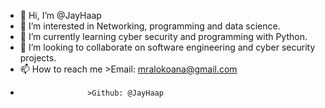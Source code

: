 - 👋 Hi, I’m @JayHaap
- 👀 I’m interested in Networking, programming and data science.
- 🌱 I’m currently learning cyber security and programming with Python.
- 💞️ I’m looking to collaborate on software engineering and cyber security projects.
- 📫 How to reach me >Email: mralokoana@gmail.com
-                    >Github: @JayHaap

<!---
JayHaap/JayHaap is a ✨ special ✨ repository because its `README.md` (this file) appears on your GitHub profile.
You can click the Preview link to take a look at your changes.
--->
